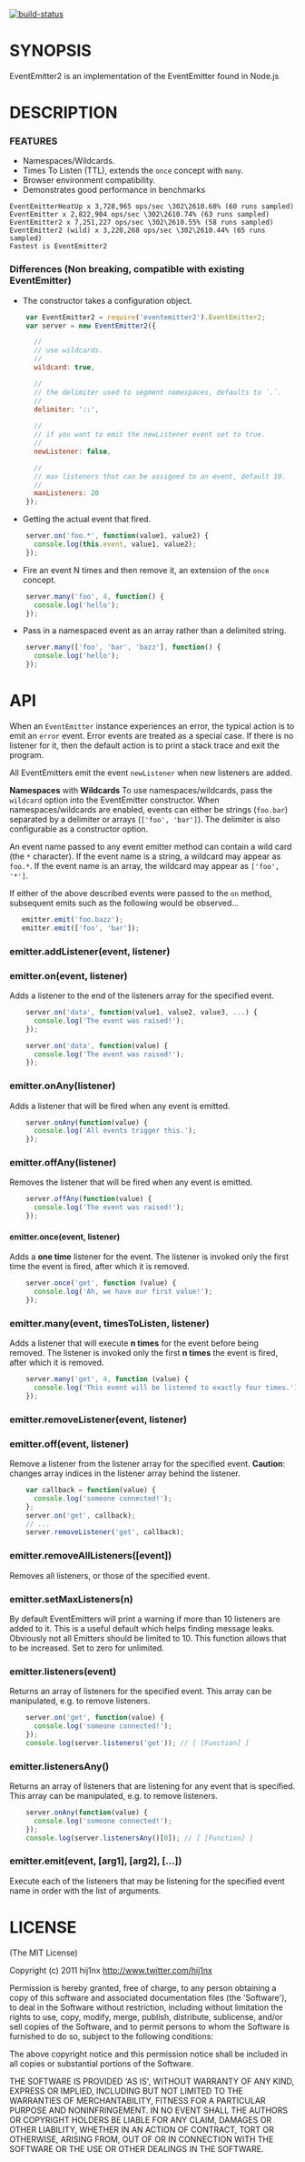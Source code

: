 [![build-status](https://www.codeship.io/projects/3ad58940-4c7d-0131-15d5-5a8cd3f550f8/status)](https://www.codeship.io/projects/11259)

# SYNOPSIS

EventEmitter2 is an implementation of the EventEmitter found in Node.js

# DESCRIPTION

### FEATURES
 - Namespaces/Wildcards.
 - Times To Listen (TTL), extends the `once` concept with `many`.
 - Browser environment compatibility.
 - Demonstrates good performance in benchmarks

```
EventEmitterHeatUp x 3,728,965 ops/sec \302\2610.68% (60 runs sampled)
EventEmitter x 2,822,904 ops/sec \302\2610.74% (63 runs sampled)
EventEmitter2 x 7,251,227 ops/sec \302\2610.55% (58 runs sampled)
EventEmitter2 (wild) x 3,220,268 ops/sec \302\2610.44% (65 runs sampled)
Fastest is EventEmitter2
```

### Differences (Non breaking, compatible with existing EventEmitter)

 - The constructor takes a configuration object.
 
```javascript
    var EventEmitter2 = require('eventemitter2').EventEmitter2;
    var server = new EventEmitter2({

      //
      // use wildcards.
      //
      wildcard: true,

      //
      // the delimiter used to segment namespaces, defaults to `.`.
      //
      delimiter: '::', 
      
      //
      // if you want to emit the newListener event set to true.
      //
      newListener: false, 

      //
      // max listeners that can be assigned to an event, default 10.
      //
      maxListeners: 20
    });
```

 - Getting the actual event that fired.

```javascript
    server.on('foo.*', function(value1, value2) {
      console.log(this.event, value1, value2);
    });
```

 - Fire an event N times and then remove it, an extension of the `once` concept.

```javascript
    server.many('foo', 4, function() {
      console.log('hello');
    });
```

 - Pass in a namespaced event as an array rather than a delimited string.

```javascript
    server.many(['foo', 'bar', 'bazz'], function() {
      console.log('hello');
    });
```


# API

When an `EventEmitter` instance experiences an error, the typical action is
to emit an `error` event. Error events are treated as a special case.
If there is no listener for it, then the default action is to print a stack
trace and exit the program.

All EventEmitters emit the event `newListener` when new listeners are
added.


**Namespaces** with **Wildcards**
To use namespaces/wildcards, pass the `wildcard` option into the EventEmitter 
constructor. When namespaces/wildcards are enabled, events can either be 
strings (`foo.bar`) separated by a delimiter or arrays (`['foo', 'bar']`). The 
delimiter is also configurable as a constructor option.

An event name passed to any event emitter method can contain a wild card (the 
`*` character). If the event name is a string, a wildcard may appear as `foo.*`. 
If the event name is an array, the wildcard may appear as `['foo', '*']`.

If either of the above described events were passed to the `on` method, 
subsequent emits such as the following would be observed...

```javascript
   emitter.emit('foo.bazz');
   emitter.emit(['foo', 'bar']);
```


### emitter.addListener(event, listener)
### emitter.on(event, listener)

Adds a listener to the end of the listeners array for the specified event.

```javascript
    server.on('data', function(value1, value2, value3, ...) {
      console.log('The event was raised!');
    });
```

```javascript
    server.on('data', function(value) {
      console.log('The event was raised!');
    });
```

### emitter.onAny(listener)

Adds a listener that will be fired when any event is emitted.

```javascript
    server.onAny(function(value) {
      console.log('All events trigger this.');
    });
```

### emitter.offAny(listener)

Removes the listener that will be fired when any event is emitted.

```javascript
    server.offAny(function(value) {
      console.log('The event was raised!');
    });
```

#### emitter.once(event, listener)

Adds a **one time** listener for the event. The listener is invoked 
only the first time the event is fired, after which it is removed.

```javascript
    server.once('get', function (value) {
      console.log('Ah, we have our first value!');
    });
```

### emitter.many(event, timesToListen, listener)

Adds a listener that will execute **n times** for the event before being
removed. The listener is invoked only the first **n times** the event is 
fired, after which it is removed.

```javascript
    server.many('get', 4, function (value) {
      console.log('This event will be listened to exactly four times.');
    });
```


### emitter.removeListener(event, listener)
### emitter.off(event, listener)

Remove a listener from the listener array for the specified event. 
**Caution**: changes array indices in the listener array behind the listener.

```javascript
    var callback = function(value) {
      console.log('someone connected!');
    };
    server.on('get', callback);
    // ...
    server.removeListener('get', callback);
```


### emitter.removeAllListeners([event])

Removes all listeners, or those of the specified event.


### emitter.setMaxListeners(n)

By default EventEmitters will print a warning if more than 10 listeners 
are added to it. This is a useful default which helps finding message leaks.
Obviously not all Emitters should be limited to 10. This function allows 
that to be increased. Set to zero for unlimited.


### emitter.listeners(event)

Returns an array of listeners for the specified event. This array can be 
manipulated, e.g. to remove listeners.

```javascript
    server.on('get', function(value) {
      console.log('someone connected!');
    });
    console.log(server.listeners('get')); // [ [Function] ]
```

### emitter.listenersAny()

Returns an array of listeners that are listening for any event that is 
specified. This array can be manipulated, e.g. to remove listeners.

```javascript
    server.onAny(function(value) {
      console.log('someone connected!');
    });
    console.log(server.listenersAny()[0]); // [ [Function] ]
```

### emitter.emit(event, [arg1], [arg2], [...])

Execute each of the listeners that may be listening for the specified event 
name in order with the list of arguments.

# LICENSE

(The MIT License)

Copyright (c) 2011 hij1nx <http://www.twitter.com/hij1nx>

Permission is hereby granted, free of charge, to any person obtaining a copy 
of this software and associated documentation files (the 'Software'), to deal 
in the Software without restriction, including without limitation the rights 
to use, copy, modify, merge, publish, distribute, sublicense, and/or sell 
copies of the Software, and to permit persons to whom the Software is furnished
to do so, subject to the following conditions:

The above copyright notice and this permission notice shall be included in all
copies or substantial portions of the Software.

THE SOFTWARE IS PROVIDED 'AS IS', WITHOUT WARRANTY OF ANY KIND, EXPRESS OR 
IMPLIED, INCLUDING BUT NOT LIMITED TO THE WARRANTIES OF MERCHANTABILITY, FITNESS
FOR A PARTICULAR PURPOSE AND NONINFRINGEMENT. IN NO EVENT SHALL THE AUTHORS OR 
COPYRIGHT HOLDERS BE LIABLE FOR ANY CLAIM, DAMAGES OR OTHER LIABILITY, WHETHER IN
AN ACTION OF CONTRACT, TORT OR OTHERWISE, ARISING FROM, OUT OF OR IN CONNECTION 
WITH THE SOFTWARE OR THE USE OR OTHER DEALINGS IN THE SOFTWARE.
